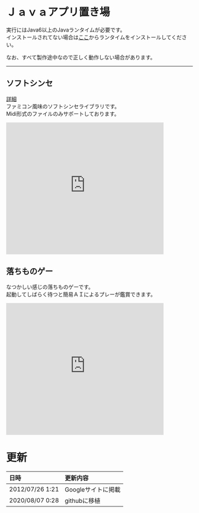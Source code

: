 # Ｊａｖａアプリ置き場
実行にはJava6以上のJavaランタイムが必要です。  
インストールされてない場合は[ここ](http://java.com/ja/)からランタイムをインストールしてください。   

なお、すべて製作途中なので正しく動作しない場合があります。

---
## ソフトシンセ
[詳細](synth.md)  
ファミコン風味のソフトシンセライブラリです。  
Midi形式のファイルのみサポートしております。  
<iframe width="425" height="355" src="https://www.youtube.com/embed/WdYxJF_953o" frameborder="0" allow="accelerometer; autoplay; encrypted-media; gyroscope; picture-in-picture" allowfullscreen></iframe>

## 落ちものゲー 
なつかしい感じの落ちものゲーです。  
起動してしばらく待つと簡易ＡＩによるプレーが鑑賞できます。  
<iframe width="425" height="355" src="https://www.youtube.com/embed/alFdrsi9ZBk" frameborder="0" allow="accelerometer; autoplay; encrypted-media; gyroscope; picture-in-picture" allowfullscreen></iframe>

# 更新
|日時|更新内容|
|:-- |:-- |
| 2012/07/26 1:21 | Googleサイトに掲載 |
| 2020/08/07 0:28 | githubに移植 |

